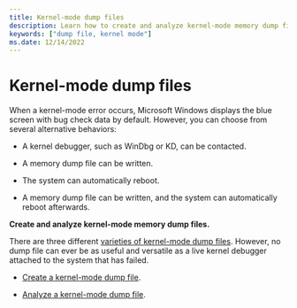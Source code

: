 ```yaml
---
title: Kernel-mode dump files
description: Learn how to create and analyze kernel-mode memory dump files to resolve kernel-mode errors.
keywords: ["dump file, kernel mode"]
ms.date: 12/14/2022
---
```


# Kernel-mode dump files

When a kernel-mode error occurs, Microsoft Windows displays the blue screen with bug check data by default. However, you can choose from several alternative behaviors:

- A kernel debugger, such as WinDbg or KD, can be contacted.

- A memory dump file can be written.

- The system can automatically reboot.

- A memory dump file can be written, and the system can automatically reboot afterwards.

**Create and analyze kernel-mode memory dump files.**

There are three different [varieties of kernel-mode dump files](varieties-of-kernel-mode-dump-files.md). However, no dump file can ever be as useful and versatile as a live kernel debugger attached to the system that has failed.

- [Create a kernel-mode dump file](creating-a-kernel-mode-dump-file.md).

- [Analyze a kernel-mode dump file](analyzing-a-kernel-mode-dump-file.md).
